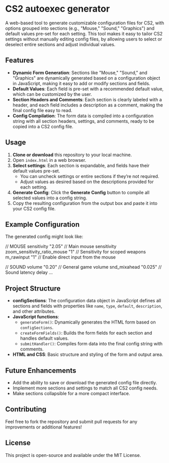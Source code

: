 # CS2 autoexec generator

A web-based tool to generate customizable configuration files for CS2, with options grouped into sections (e.g., "Mouse," "Sound," "Graphics") and default values pre-set for each setting. This tool makes it easy to tailor CS2 settings without manually editing config files, by allowing users to select or deselect entire sections and adjust individual values.

## Features

- **Dynamic Form Generation**: Sections like "Mouse," "Sound," and "Graphics" are dynamically generated based on a configuration object in JavaScript, making it easy to add or modify sections and fields.
- **Default Values**: Each field is pre-set with a recommended default value, which can be customized by the user.
- **Section Headers and Comments**: Each section is clearly labeled with a header, and each field includes a description as a comment, making the final config file easy to read.
- **Config Compilation**: The form data is compiled into a configuration string with all section headers, settings, and comments, ready to be copied into a CS2 config file.
  
## Usage

1. **Clone or download** this repository to your local machine.
2. Open `index.html` in a web browser.
3. **Select settings**: Each section is expandable, and fields have their default values pre-set.
   - You can uncheck settings or entire sections if they’re not required.
   - Adjust values as desired based on the descriptions provided for each setting.
4. **Generate Config**: Click the **Generate Config** button to compile all selected values into a config string.
5. Copy the resulting configuration from the output box and paste it into your CS2 config file.

## Example Configuration

The generated config might look like:

// MOUSE sensitivity "2.05" // Main mouse sensitivity zoom_sensitivity_ratio_mouse "1" // Sensitivity for scoped weapons m_rawinput "1" // Enable direct input from the mouse

// SOUND volume "0.20" // General game volume snd_mixahead "0.025" // Sound latency delay ...


## Project Structure

- **configSections**: The configuration data object in JavaScript defines all sections and fields with properties like `name`, `type`, `default`, `description`, and other attributes.
- **JavaScript functions**: 
  - `generateForm()`: Dynamically generates the HTML form based on `configSections`.
  - `createFormFields()`: Builds the form fields for each section and handles default values.
  - `submitHandler()`: Compiles form data into the final config string with comments.
- **HTML and CSS**: Basic structure and styling of the form and output area.

## Future Enhancements

- Add the ability to save or download the generated config file directly.
- Implement more sections and settings to match all CS2 config needs.
- Make sections collapsible for a more compact interface.

## Contributing

Feel free to fork the repository and submit pull requests for any improvements or additional features!

## License

This project is open-source and available under the MIT License.
